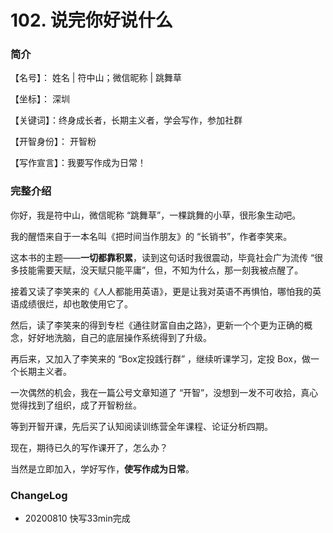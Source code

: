 # 102. 说完你好说什么

### 简介

【名号】： 姓名 | 符中山；微信昵称 | 跳舞草

【坐标】： 深圳

【关键词】：终身成长者，长期主义者，学会写作，参加社群

【开智身份】： 开智粉

【写作宣言】：我要写作成为日常！

### 完整介绍

你好，我是符中山，微信昵称 “跳舞草”，一棵跳舞的小草，很形象生动吧。

我的醒悟来自于一本名叫《把时间当作朋友》的 “长销书”，作者李笑来。

这本书的主题——**一切都靠积累**，读到这句话时我很震动，毕竟社会广为流传 “很多技能需要天赋，没天赋只能平庸”，但，不知为什么，那一刻我被点醒了。

接着又读了李笑来的《人人都能用英语》，更是让我对英语不再惧怕，哪怕我的英语成绩很烂，却也敢使用它了。

然后，读了李笑来的得到专栏《通往财富自由之路》，更新一个个更为正确的概念，好好地洗脑，自己的底层操作系统得到了升级。

再后来，又加入了李笑来的 “Box定投践行群” ，继续听课学习，定投 Box，做一个长期主义者。

一次偶然的机会，我在一篇公号文章知道了 “开智”，没想到一发不可收拾，真心觉得找到了组织，成了开智粉丝。

等到开智开课，先后买了认知阅读训练营全年课程、论证分析四期。

现在，期待已久的写作课开了，怎么办？

当然是立即加入，学好写作，**使写作成为日常**。



### ChangeLog

- 20200810  快写33min完成